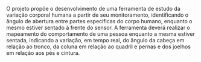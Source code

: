 O projeto propõe o desenvolvimento de uma ferramenta de estudo da variação corporal humana a partir de seu monitoramento, identificando o ângulo de abertura entre partes específicas do corpo humano, enquanto o mesmo estiver sentado à frente do sensor. A ferramenta deverá realizar o mapeamento do comportamento de uma pessoa enquanto a mesma estiver sentada, indicando a variação, em tempo real, do ângulo da cabeça em relação ao tronco, da coluna em relação ao quadril e pernas e dos joelhos em relação aos pés e cintura.
